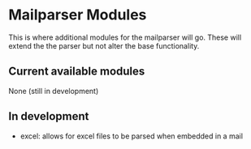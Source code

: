 # Mailparser Modules

This is where additional modules for the mailparser will go.
These will extend the the parser but not alter the base functionality.

## Current available modules
None (still in development)

## In development
 - excel: allows for excel files to be parsed when embedded in a mail